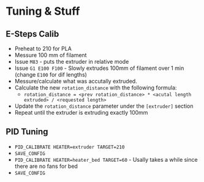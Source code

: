 # Tuning & Stuff

## E-Steps Calib

* Preheat to 210 for PLA
* Messure 100 mm of filament
* Issue `M83` - puts the extruder in relative mode
* Issue `G1 E100 F100` - Slowly extrudes 100mm of filament over 1 min (change `E100` for dif lengths)
* Messure/calculate what was accutally extruded.
* Calculate the new `rotation_distance` with the following formula:
    * `rotation_distance = <prev rotation_distance> * <acutal length extruded> / <requested length>`
* Update the `rotation_distance` parameter under the `[extruder]` section
* Repeat until the extruder is extruding exactly 100mm

## PID Tuning

* `PID_CALIBRATE HEATER=extruder TARGET=210`
* `SAVE_CONFIG`
* `PID_CALIBRATE HEATER=heater_bed TARGET=60` - Usally takes a while since there are no fans for bed
* `SAVE_CONFIG`
